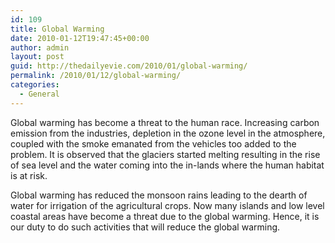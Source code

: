 ```yaml
---
id: 109
title: Global Warming
date: 2010-01-12T19:47:45+00:00
author: admin
layout: post
guid: http://thedailyevie.com/2010/01/global-warming/
permalink: /2010/01/12/global-warming/
categories:
  - General
---
```

Global warming has become a threat to the human race. Increasing carbon emission from the industries, depletion in the ozone level in the atmosphere, coupled with the smoke emanated from the vehicles too added to the problem. It is observed that the glaciers started melting resulting in the rise of sea level and the water coming into the in-lands where the human habitat is at risk.

Global warming has reduced the monsoon rains leading to the dearth of water for irrigation of the agricultural crops. Now many islands and low level coastal areas have become a threat due to the global warming. Hence, it is our duty to do such activities that will reduce the global warming.